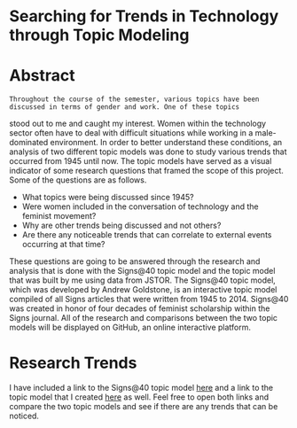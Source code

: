 # Searching for Trends in Technology through Topic Modeling

#   Abstract

    Throughout the course of the semester, various topics have been discussed in terms of gender and work. One of these topics 
  stood out to me and caught my interest. Women within the technology sector often have to deal with difficult situations while working 
  in a male-dominated environment. 
  In order to better understand these conditions, an analysis of two different topic models was done to 
  study various trends that occurred from 1945 until now. The topic models have served as a visual indicator of some research questions 
  that framed the scope of this project. Some of the questions are as follows. 
  
  * What topics were being discussed since 1945?
  * Were women included in the conversation of technology and the feminist movement? 
  * Why are other trends being discussed and not others?
  * Are there any noticeable trends that can correlate to external events occurring at that time?
  
  These questions are going to be answered through the research and analysis that is done with the Signs@40 topic model and the topic model that was built by me using data from JSTOR. The Signs@40 topic model, which was developed by Andrew Goldstone, is an interactive topic model compiled of all Signs articles that were written from 1945 to 2014. Signs@40 was created in honor of four decades of feminist scholarship within the Signs journal. All of the research and comparisons between the two topic models will be displayed on GitHub, an online interactive platform.
  
  # Research Trends
  
  I have included a link to the Signs@40 topic model [here](http://signsat40.signsjournal.org/topic-model/) and a link to the topic model that I created [here](https://kaydub14.github.io/dh-topic-models-2/) as well. Feel free to open both links and compare the two topic models and see if there are any trends that can be noticed. 
  
  
